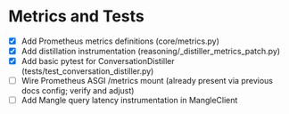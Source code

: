 # Metrics and Tests

- [x] Add Prometheus metrics definitions (core/metrics.py)
- [x] Add distillation instrumentation (reasoning/_distiller_metrics_patch.py)
- [x] Add basic pytest for ConversationDistiller (tests/test_conversation_distiller.py)
- [ ] Wire Prometheus ASGI /metrics mount (already present via previous docs config; verify and adjust)
- [ ] Add Mangle query latency instrumentation in MangleClient
